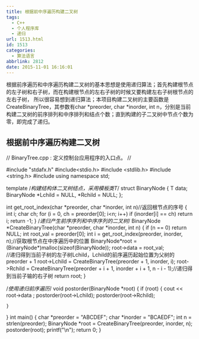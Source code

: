 ```yaml
---
title: 根据前中序遍历构建二叉树
tags:
  - C++
  - 个人程序库
  - 递归
url: 1513.html
id: 1513
categories:
  - 算法语言
abbrlink: 2812
date: 2015-11-01 16:16:01
---
```


根据前序遍历和中序遍历构建二叉树的基本思想是使用递归算法；首先构建根节点的左子树和右子树，而在构建根节点的左右子树的时候又要构建左右子树根节点的左右子树， 所以很容易想到递归算法；本项目构建二叉树的主要函数是CreateBinaryTree，其参数有char \*preorder, char \*inorder, int n，分别是当前构建二叉树的前序排列和中序排列和结点个数；直到构建的子二叉树中节点个数为零，即完成了递归。

根据前中序遍历构建二叉树
------------

// BinaryTree.cpp : 定义控制台应用程序的入口点。
//

#include "stdafx.h"
#include<stdio.h>
#include <stdlib.h>
#include <string.h>
#include<iostream>
using namespace std;

template<class T>
/*构建结构体二叉树结点，采用模板类T*/
struct BinaryNode
{
	T data;
	BinaryNode<T> \*Lchild = NULL, \*Rchild = NULL;
};

int get\_root\_index(char \*preorder, char \*inorder, int n)//返回根节点的序号
{
	int i;
	char ch;
	for (i = 0, ch = preorder\[0\]; i<n; i++)
	if (inorder\[i\] == ch)
		return i;
	return -1;
}
/*递归产生前序序列和中序序列的二叉树*/
BinaryNode<char> \*CreateBinaryTree(char \*preorder, char *inorder, int n)
{
	if (n == 0)
		return NULL;
	int root_val = preorder\[0\];
	int i = get\_root\_index(preorder, inorder, n);//获取根节点在中序遍历中的位置
	BinaryNode<char>\*root = (BinaryNode<char>\*)malloc(sizeof(BinaryNode<char>));
	root->data = root_val;           
	//递归得到当前子树的左子树Lchild，Lchild的前序遍历起始位置为父树的preorder + 1
	root->Lchild = CreateBinaryTree(preorder + 1, inorder, i);
	root->Rchild = CreateBinaryTree(preorder + i + 1, inorder + i + 1, n - i - 1);//递归得到当前子输的右子树
	return root;
}

/*使用递归前序遍历*/
void postorder(BinaryNode<char> *root)
{
	if (root)
	{
		cout << root->data ;
		postorder(root->Lchild);
		postorder(root->Rchild);

	}
}
int main()
{
	char *preorder = "ABCDEF";
	char *inorder = "BCAEDF";
	int n = strlen(preorder);
	BinaryNode<char> *root = CreateBinaryTree(preorder, inorder, n);
	postorder(root);
	printf("\\n");
	return 0;
}
